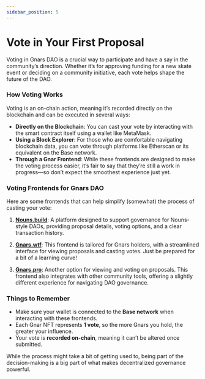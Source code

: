 ```yaml
---
sidebar_position: 5
---
```


# Vote in Your First Proposal

Voting in Gnars DAO is a crucial way to participate and have a say in the community’s direction. Whether it’s for approving funding for a new skate event or deciding on a community initiative, each vote helps shape the future of the DAO.

### How Voting Works

Voting is an on-chain action, meaning it’s recorded directly on the blockchain and can be executed in several ways:

- **Directly on the Blockchain**: You can cast your vote by interacting with the smart contract itself using a wallet like MetaMask.
- **Using a Block Explorer**: For those who are comfortable navigating blockchain data, you can vote through platforms like Etherscan or its equivalent on the Base network.
- **Through a Gnar Frontend**: While these frontends are designed to make the voting process easier, it’s fair to say that they’re still a work in progress—so don’t expect the smoothest experience just yet.

### Voting Frontends for Gnars DAO

Here are some frontends that can help simplify (somewhat) the process of casting your vote:

1. **[Nouns.build](https://nouns.build/dao/base/0x880fb3cf5c6cc2d7dfc13a993e839a9411200c17/6332?tab=activity)**: A platform designed to support governance for Nouns-style DAOs, providing proposal details, voting options, and a clear transaction history.
   
2. **[Gnars.wtf](https://gnars.wtf)**: This frontend is tailored for Gnars holders, with a streamlined interface for viewing proposals and casting votes. Just be prepared for a bit of a learning curve!

3. **[Gnars.pro](https://gnars.pro)**: Another option for viewing and voting on proposals. This frontend also integrates with other community tools, offering a slightly different experience for navigating DAO governance.

### Things to Remember

- Make sure your wallet is connected to the **Base network** when interacting with these frontends.
- Each Gnar NFT represents **1 vote**, so the more Gnars you hold, the greater your influence.
- Your vote is **recorded on-chain**, meaning it can’t be altered once submitted.

While the process might take a bit of getting used to, being part of the decision-making is a big part of what makes decentralized governance powerful.
